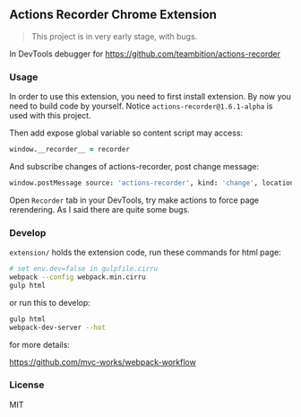 
Actions Recorder Chrome Extension
----

> This project is in very early stage, with bugs.

In DevTools debugger for https://github.com/teambition/actions-recorder

### Usage

In order to use this extension, you need to first install extension.
By now you need to build code by yourself.
Notice `actions-recorder@1.6.1-alpha` is used with this project.

Then add expose global variable so content script may access:

```coffee
window.__recorder__ = recorder
```

And subscribe changes of actions-recorder, post change message:

```coffee
window.postMessage source: 'actions-recorder', kind: 'change', location.toString()
```

Open `Recorder` tab in your DevTools, try make actions to force page rerendering.
As I said there are quite some bugs.


### Develop

`extension/` holds the extension code, run these commands for html page:

```bash
# set env.dev=false in gulpfile.cirru
webpack --config webpack.min.cirru
gulp html
```

or run this to develop:

```bash
gulp html
webpack-dev-server --hot
```

for more details:

https://github.com/mvc-works/webpack-workflow

### License

MIT
